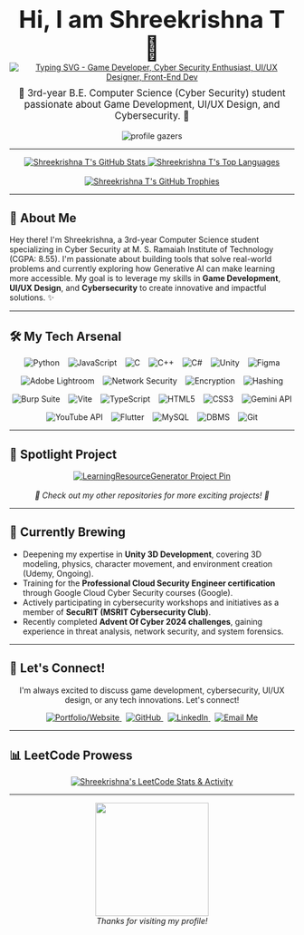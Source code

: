 <div align="center">

  <h1 style="font-size: 3em; font-weight: bold; margin-bottom: 0;">Hi, I am Shreekrishna T 👋</h1>
  <a href="https://git.io/typing-svg">
    <img src="https://readme-typing-svg.demolab.com?font=Fira+Code&weight=600&size=28&pause=1000&color=3498DB&center=true&vCenter=true&width=460&lines=Game+Developer;Cyber+Security+Enthusiast;UI%2FUX+Designer;Front-End+Dev" alt="Typing SVG - Game Developer, Cyber Security Enthusiast, UI/UX Designer, Front-End Dev" />
  </a>

  <br>

  <p style="font-size: 1.2em; margin-top: 10px;">
    🚀 3rd-year B.E. Computer Science (Cyber Security) student passionate about Game Development, UI/UX Design, and Cybersecurity. 🚀 
  </p>

  <img src="https://komarev.com/ghpvc/?username=TShreek&label=Profile%20Gazers&color=00A86B&style=flat-square" alt="profile gazers"/>

</div>

---

<div align="center">

  <a href="https://github.com/TShreek">
    <img src="https://github-readme-stats.vercel.app/api?username=TShreek&show_icons=true&theme=tokyonight&hide_border=true&count_private=true&include_all_commits=true&card_width=49%" alt="Shreekrishna T's GitHub Stats" />
  </a>
  <a href="https://github.com/TShreek">
    <img src="https://github-readme-stats.vercel.app/api/top-langs/?username=TShreek&layout=compact&theme=tokyonight&hide_border=true&card_width=49%" alt="Shreekrishna T's Top Languages" />
  </a>
  <br><br>
  <a href="https://github.com/ryo-ma/github-profile-trophy">
    <img src="https://github-profile-trophy.vercel.app/?username=TShreek&theme=tokyonight&column=7&margin-w=15&margin-h=15&no-frame=true&rank=-C" alt="Shreekrishna T's GitHub Trophies" />
  </a>

</div>

---

## 🎯 About Me

Hey there! I'm Shreekrishna, a 3rd-year Computer Science student specializing in Cyber Security at M. S. Ramaiah Institute of Technology (CGPA: 8.55). I'm passionate about building tools that solve real-world problems and currently exploring how Generative AI can make learning more accessible. My goal is to leverage my skills in **Game Development**, **UI/UX Design**, and **Cybersecurity** to create innovative and impactful solutions. ✨

---

## 🛠️ My Tech Arsenal

<div align="center" style="display: flex; flex-wrap: wrap; justify-content: center; gap: 15px;">

  <img src="https://img.shields.io/badge/Python-3776AB?style=for-the-badge&logo=python&logoColor=white" alt="Python"/>
  <img src="https://img.shields.io/badge/JavaScript-F7DF1E?style=for-the-badge&logo=javascript&logoColor=black" alt="JavaScript"/>
  <img src="https://img.shields.io/badge/C-A8B9CC?style=for-the-badge&logo=c&logoColor=black" alt="C"/>
  <img src="https://img.shields.io/badge/C%2B%2B-00599C?style=for-the-badge&logo=c%2B%2B&logoColor=white" alt="C++"/>
  <img src="https://img.shields.io/badge/C%23-239120?style=for-the-badge&logo=c-sharp&logoColor=white" alt="C#"/>
  <img src="https://img.shields.io/badge/Unity-100000?style=for-the-badge&logo=unity&logoColor=white" alt="Unity"/>
  <img src="https://img.shields.io/badge/Figma-F24E1E?style=for-the-badge&logo=figma&logoColor=white" alt="Figma"/>
  <img src="https://img.shields.io/badge/Adobe%20Lightroom-31A8FF?style=for-the-badge&logo=adobelightroom&logoColor=white" alt="Adobe Lightroom"/>
  <img src="https://img.shields.io/badge/Network%20Security-007ACC?style=for-the-badge&logo=linux&logoColor=white" alt="Network Security"/>
  <img src="https://img.shields.io/badge/Encryption-00BFB3?style=for-the-badge&logo=lock&logoColor=white" alt="Encryption"/>
  <img src="https://img.shields.io/badge/Hashing-F05032?style=for-the-badge&logo=key&logoColor=white" alt="Hashing"/>
  <img src="https://img.shields.io/badge/Burp%20Suite-FF6600?style=for-the-badge&logo=burp-suite&logoColor=white" alt="Burp Suite"/>
  <img src="https://img.shields.io/badge/Vite-646CFF?style=for-the-badge&logo=vite&logoColor=white" alt="Vite"/>
  <img src="https://img.shields.io/badge/TypeScript-007ACC?style=for-the-badge&logo=typescript&logoColor=white" alt="TypeScript"/>
  <img src="https://img.shields.io/badge/HTML5-E34F26?style=for-the-badge&logo=html5&logoColor=white" alt="HTML5"/>
  <img src="https://img.shields.io/badge/CSS3-1572B6?style=for-the-badge&logo=css3&logoColor=white" alt="CSS3"/>
  <img src="https://img.shields.io/badge/Gemini%20API-4285F4?style=for-the-badge&logo=googlecloud&logoColor=white" alt="Gemini API"/>
  <img src="https://img.shields.io/badge/YouTube%20API-FF0000?style=for-the-badge&logo=youtube&logoColor=white" alt="YouTube API"/>
  <img src="https://img.shields.io/badge/Flutter-02569B?style=for-the-badge&logo=flutter&logoColor=white" alt="Flutter"/>
  <img src="https://img.shields.io/badge/MySQL-4479A1?style=for-the-badge&logo=mysql&logoColor=white" alt="MySQL"/>
  <img src="https://img.shields.io/badge/DBMS-F29111?style=for-the-badge&logo=microsoftsqlserver&logoColor=white" alt="DBMS"/>
  <img src="https://img.shields.io/badge/Git-F05032?style=for-the-badge&logo=git&logoColor=white" alt="Git"/>
</div>

---

## 🌟 Spotlight Project

<div align="center">
  <a href="https://github.com/TShreek/LearningResourceGenerator">
    <img src="https://github-readme-stats.vercel.app/api/pin/?username=TShreek&repo=LearningResourceGenerator&theme=tokyonight&hide_border=true&show_owner=true&description_lines_count=2" alt="LearningResourceGenerator Project Pin" />
  </a>
</div>
<br>
<div align="center">
  <em>🚀 Check out my other repositories for more exciting projects! 🚀</em>
</div>

---

## 🌱 Currently Brewing

* Deepening my expertise in **Unity 3D Development**, covering 3D modeling, physics, character movement, and environment creation (Udemy, Ongoing).
* Training for the **Professional Cloud Security Engineer certification** through Google Cloud Cyber Security courses (Google).
* Actively participating in cybersecurity workshops and initiatives as a member of **SecuRIT (MSRIT Cybersecurity Club)**.
* Recently completed **Advent Of Cyber 2024 challenges**, gaining experience in threat analysis, network security, and system forensics.

---

## 🔗 Let's Connect!

<div align="center">
  <p>
    I'm always excited to discuss game development, cybersecurity, UI/UX design, or any tech innovations. Let's connect!
  </p>
  <a href="https://itshreek.vercel.app/" target="_blank">
    <img src="https://img.shields.io/badge/Portfolio%20Website-00A86B?style=for-the-badge&logo=Vercel&logoColor=white" alt="Portfolio/Website"/>
  </a> &nbsp;
  <a href="https://github.com/TShreek" target="_blank">
    <img src="https://img.shields.io/badge/GitHub-100000?style=for-the-badge&logo=github&logoColor=white" alt="GitHub"/>
  </a> &nbsp;
  <a href="https://www.linkedin.com/in/shreekrishna-tirumalai-88b94425b/" target="_blank"> 
    <img src="https://img.shields.io/badge/LinkedIn-0077B5?style=for-the-badge&logo=linkedin&logoColor=white" alt="LinkedIn"/>
  </a> &nbsp;
  <a href="mailto:tshreek2004@gmail.com" target="_blank"> 
    <img src="https://img.shields.io/badge/Email%20Me-D14836?style=for-the-badge&logo=gmail&logoColor=white" alt="Email Me"/>
  </a>
</div>

---

## 📊 LeetCode Prowess

<div align="center">
  <a href="https://leetcode.com/u/TShreek/" target="_blank">
    <img src="https://leetcard.jacoblin.cool/TShreek?theme=dark&font=Fira%20Code&ext=activity,heatmap&border=0&radius=10&height=350" alt="Shreekrishna's LeetCode Stats & Activity"/>
  </a>
</div>

---

<div align="center">
  <img src="https://media.giphy.com/media/LmNwrBhejkK9EFP504/giphy.gif" width="200"> <br>
  <em>Thanks for visiting my profile!</em>
</div>
